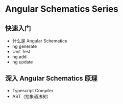 # Angular Schematics Series

## 快速入门

- 什么是 Angular Schematics
- ng generate
- Unit Test
- ng add
- ng update

## 深入 Angular Schematics 原理

- Typescript Compiler
- AST（抽象语法树）
